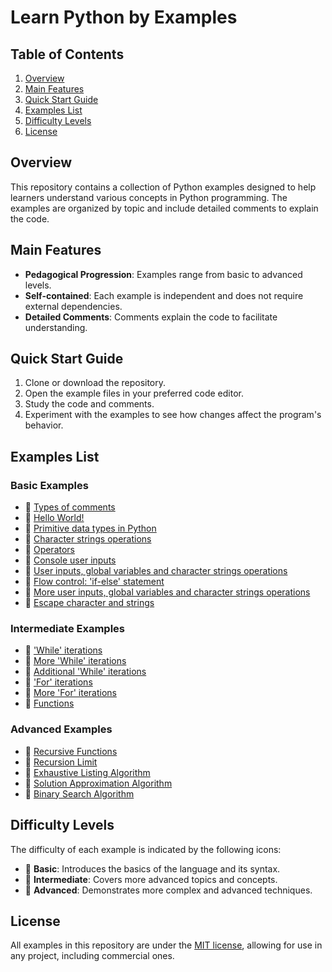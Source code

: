 # Learn Python by Examples

## Table of Contents

1. [Overview](#overview)
2. [Main Features](#main-features)
3. [Quick Start Guide](#quick-start-guide)
4. [Examples List](#examples-list)
5. [Difficulty Levels](#difficulty-levels)
6. [License](#license)

## Overview

This repository contains a collection of Python examples designed to help learners understand various concepts in Python programming. The examples are organized by topic and include detailed comments to explain the code.

## Main Features

- **Pedagogical Progression**: Examples range from basic to advanced levels.
- **Self-contained**: Each example is independent and does not require external dependencies.
- **Detailed Comments**: Comments explain the code to facilitate understanding.

## Quick Start Guide

1. Clone or download the repository.
2. Open the example files in your preferred code editor.
3. Study the code and comments.
4. Experiment with the examples to see how changes affect the program's behavior.

## Examples List

### Basic Examples

- 📗 [Types of comments](https://github.com/seyerjo/learn-python-by-examples/blob/main/sample_00_comments_types.py)
- 📗 [Hello World!](https://github.com/seyerjo/learn-python-by-examples/blob/main/sample_01_hello_world.py)
- 📗 [Primitive data types in Python](https://github.com/seyerjo/learn-python-by-examples/blob/main/sample_02_primitives_data_types.py)
- 📗 [Character strings operations](https://github.com/seyerjo/learn-python-by-examples/blob/main/sample_03_strings_operations.py)
- 📗 [Operators](https://github.com/seyerjo/learn-python-by-examples/blob/main/sample_04_operators.py)
- 📗 [Console user inputs](https://github.com/seyerjo/learn-python-by-examples/blob/main/sample_05_inputs.py)
- 📗 [User inputs, global variables and character strings operations](https://github.com/seyerjo/learn-python-by-examples/blob/main/sample_06_inputs_variables_and_strings.py)
- 📗 [Flow control: 'if-else' statement](https://github.com/seyerjo/learn-python-by-examples/blob/main/sample_07_flow_control.py)
- 📗 [More user inputs, global variables and character strings operations](https://github.com/seyerjo/learn-python-by-examples/blob/main/sample_08_more_inputs_variables_and_strings.py)
- 📗 [Escape character and strings](https://github.com/seyerjo/learn-python-by-examples/blob/main/sample_09_escape_character_and_strings.py)

### Intermediate Examples

- 📙 ['While' iterations](https://github.com/seyerjo/learn-python-by-examples/blob/main/sample_10_while_iterations.py)
- 📙 [More 'While' iterations](https://github.com/seyerjo/learn-python-by-examples/blob/main/sample_11_more_while_iterations.py)
- 📙 [Additional 'While' iterations](https://github.com/seyerjo/learn-python-by-examples/blob/main/sample_12_additional_while_iterations.py)
- 📙 ['For' iterations](https://github.com/seyerjo/learn-python-by-examples/blob/main/sample_13_for_iterations.py)
- 📙 [More 'For' iterations](https://github.com/seyerjo/learn-python-by-examples/blob/main/sample_14_more_for_iterations.py)
- 📙 [Functions](https://github.com/seyerjo/learn-python-by-examples/blob/main/sample_15_functions.py)

### Advanced Examples

- 📕 [Recursive Functions](https://github.com/seyerjo/learn-python-by-examples/blob/main/sample_16_recursive_functions.py)
- 📕 [Recursion Limit](https://github.com/seyerjo/learn-python-by-examples/blob/main/sample_17_recursion_limit.py)
- 📕 [Exhaustive Listing Algorithm](https://github.com/seyerjo/learn-python-by-examples/blob/main/sample_18_exhaustive_listing_algorithm.py)
- 📕 [Solution Approximation Algorithm](https://github.com/seyerjo/learn-python-by-examples/blob/main/sample_19_solution_approximation_algorithm.py)
- 📕 [Binary Search Algorithm](https://github.com/seyerjo/learn-python-by-examples/blob/main/sample_20_binary_search_algorithm.py)

## Difficulty Levels

The difficulty of each example is indicated by the following icons:

- 📗 **Basic**: Introduces the basics of the language and its syntax.
- 📙 **Intermediate**: Covers more advanced topics and concepts.
- 📕 **Advanced**: Demonstrates more complex and advanced techniques.

## License

All examples in this repository are under the [MIT license](./LICENSE), allowing for use in any project, including commercial ones.
